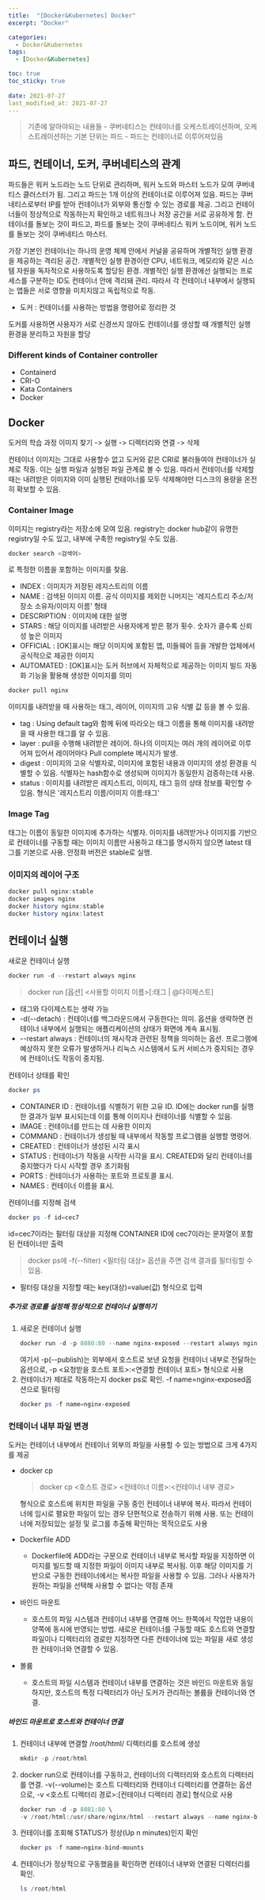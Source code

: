 ```yaml
---
title:  "[Docker&Kubernetes] Docker"
excerpt: "Docker"

categories:
  - Docker&Kubernetes
tags:
  - [Docker&Kubernetes]

toc: true
toc_sticky: true
 
date: 2021-07-27
last_modified_at: 2021-07-27
---
```

> 기존에 알아야되는 내용들
    - 쿠버네티스는 컨테이너를 오케스트레이션하며, 오케스트레이션하는 기본 단위는 파드
    - 파드는 컨테이너로 이루어져있음

## 파드, 컨테이너, 도커, 쿠버네티스의 관계
파드들은 워커 노드라는 노드 단위로 관리하며, 워커 노드와 마스터 노드가 모여 쿠버네티스 클러스터가 됨. 그리고 파드는 1개 이상의 컨테이너로 이루어져 있음.
파드는 쿠버네티스로부터 IP를 받아 컨테이너가 외부와 통신할 수 있는 경로를 제공. 그리고 컨테이너들이 정상적으로 작동하는지 확인하고 네트워크나 저장 공간을 서로 공유하게 함.
컨테이너를 돌보는 것이 파드고, 파드를 돌보는 것이 쿠버네티스 워커 노드이며, 워커 노드를 돌보는 것이 쿠버네티스 마스터.

가장 기본인 컨테이너는 하나의 운영 체제 안에서 커널을 공유하며 개별적인 실행 환경을 제공하는 격리된 공간. 개별적인 실행 환경이란 CPU, 네트워크, 메모리와 같은 시스템 자원을 독자적으로 사용하도록 할당된 환경. 개별적인 실행 환경에선 실행되는 프로세스를 구분하는 ID도 컨테이너 안에 격리돼 관리. 따라서 각 컨테이너 내부에서 실행되는 앱들은 서로 영향을 미치지않고 독립적으로 작동.

- 도커 : 컨테이너를 사용하는 방법을 명령어로 정리한 것

도커를 사용하면 사용자가 서로 신경쓰지 않아도 컨테이너를 생성할 때 개별적인 실행 환경을 분리하고 자원을 할당

### Different kinds of Container controller
- Containerd
- CRI-O
- Kata Containers
- Docker

## Docker
도커의 학습 과정
이미지 찾기 -> 실행 -> 디렉터리와 연결 -> 삭제

컨테이너 이미지는 그대로 사용할수 없고 도커와 같은 CRI로 불러들여야 컨테이너가 실제로 작동. 이는 실행 파일과 실행된 파일 관계로 볼 수 있음. 따라서 컨테이너를 삭제할 때는 내려받은 이미지와 이미 실행된 컨테이너를 모두 삭제해야만 디스크의 용량을 온전히 확보할 수 있음.

### Container Image
이미지는 registry라는 저장소에 모여 있음. registry는 docker hub같이 유명한 registry일 수도 있고, 내부에 구축한 registry일 수도 있음.
```powershell
docker search <검색어>
```
로 특정한 이름을 포함하는 이미지를 찾음.
- INDEX : 이미지가 저장된 레지스트리의 이름
- NAME : 검색된 이미지 이름. 공식 이미지를 제외한 니머지는 '레지스트리 주소/저장소 소유자/이미지 이름' 형태
- DESCRIPTION : 이미지에 대한 설명
- STARS : 해당 이미지를 내려받은 사용자에게 받은 평가 횟수. 숫자가 클수록 신뢰성 높은 이미지
- OFFICIAL : [OK]표시는 해당 이미지에 포함된 앱, 미들웨어 등을 개발한 업체에서 공식적으로 제공한 이미지
- AUTOMATED : [OK]표시는 도커 허브에서 자체적으로 제공하는 이미지 빌드 자동화 기능을 활용해 생성한 이미지를 의미

```powershell
docker pull nginx
```
이미지를 내려받을 때 사용하는 태그, 레이어, 이미지의 고유 식별 값 등을 볼 수 있음.
- tag : Using default tag와 함께 뒤에 따라오는 태그 이름을 통해 이미지를 내려받을 때 사용한 태그를 알 수 있음.
- layer : pull을 수행해 내려받은 레이어. 하나의 이미지는 여러 개의 레이어로 이루어져 있어서 레이어마다 Pull complete 메시지가 발생.
- digest : 이미지의 고유 식별자로, 이미지에 포함된 내용과 이미지의 생성 환경을 식별할 수 있음. 식별자는 hash함수로 생성되며 이미지가 동일한지 검증하는데 사용.
- status : 이미지를 내려받은 레지스트리, 이미지, 태그 등의 상태 정보를 확인할 수 있음. 형식은 '레지스트리 이름/이미지 이름:태그'

### Image Tag
태그는 이름이 동일한 이미지에 추가하는 식별자. 이미지를 내려받거나 이미지를 기반으로 컨테이너를 구동할 때는 이미지 이름만 사용하고 태그를 명시하지 않으면 latest 태그를 기본으로 사용. 안정화 버전은 stable로 실행.

### 이미지의 레이어 구조
```powershell
docker pull nginx:stable
docker images nginx
docker history nginx:stable
docker history nginx:latest
```

## 컨테이너 실행
새로운 컨테이너 실행
```powershell
docker run -d --restart always nginx
```
> docker run [옵션] <사용할 이미지 이름>[:태그 | @다이제스트]
- 태그와 다이제스트는 생략 가능
- -d(--detach) : 컨테이너를 백그라운드에서 구동한다는 의미. 옵션을 생략하면 컨테이너 내부에서 실행되는 애플리케이션의 상태가 화면에 계속 표시됨.
- --restart always : 컨테이너의 재시작과 관련된 정책을 의미하는 옵션. 프로그램에 예상하지 못한 오류가 발생하거나 리눅스 시스템에서 도커 서비스가 중지되는 경우에 컨테이너도 작동이 중지됨.

컨테이너 상태를 확인
```powershell
docker ps
```
- CONTAINER ID : 컨테이너를 식별하기 위한 고유 ID. ID에는 docker run를 실행한 결과가 일부 표시되는데 이를 통해 이미지나 컨테이너를 식별할 수 있음.
- IMAGE : 컨테이너를 만드는 데 사용한 이미지
- COMMAND : 컨테이너가 생성될 때 내부에서 작동할 프로그램을 실행할 명령어.
- CREATED : 컨테이너가 생성된 시각 표시
- STATUS : 컨테이너가 작동을 시작한 시각을 표시. CREATED와 달리 컨테이너를 중지했다가 다시 시작할 경우 초기화됨
- PORTS : 컨테이너가 사용하는 포트와 프로토콜 표시.
- NAMES : 컨테이너 이름을 표시.

컨테이너를 지정해 검색
```powershell
docker ps -f id=cec7
```
id=cec7이라는 필터링 대상을 지정해 CONTAINER ID에 cec7이라는 문자열이 포함된 컨테이너만 출력
> docker ps에 -f(--filter) <필터링 대상> 옵션을 주면 검색 결과를 필터링할 수 있음.
- 필터링 대상을 지정할 때는 key(대상)=value(값) 형식으로 입력


##### 추가로 경로를 설정해 정상적으로 컨테이너 실행하기
1. 새로운 컨테이너 실행
    ```powershell
    docker run -d -p 8080:80 --name nginx-exposed --restart always nginx
    ```
    여기서 -p(--publish)는 외부에서 호스트로 보낸 요청을 컨테이너 내부로 전달하는 옵션으로, -p <요청받을 호스트 포트>:<연결할 컨테이너 포트> 형식으로 사용
2. 컨테이너가 제대로 작동하는지 docker ps로 확인. -f name=nginx-exposed옵션으로 필터링
    ```powershell
    docker ps -f name=nginx-exposed
    ```

### 컨테이너 내부 파일 변경
도커는 컨테이너 내부에서 컨테이너 외부의 파일을 사용할 수 있는 방법으로 크게 4가지를 제공
- docker cp
    > docker cp <호스트 경로> <컨테이너 이름>:<컨테이너 내부 경로>
    
    형식으로 호스트에 위치한 파일을 구동 중인 컨테이너 내부에 복사.
    따라서 컨테이너에 임시로 펼요한 파일이 있는 경우 단편적으로 전송하기 위해 사용. 또는 컨테이너에 저장되있는 설정 및 로그를 추출해 확인하는 목적으로도 사용
- Dockerfile ADD
    - Dockerfile에 ADD라는 구문으로 컨테이너 내부로 복사할 파일을 지정하면 이미지를 빌드할 때 지정한 파일이 이미지 내부로 복사됨. 이후 해당 이미지를 기반으로 구동한 컨테이너에서는 복사한 파일을 사용할 수 있음. 그러나 사용자가 원하는 파일을 선택해 사용할 수 없다는 약점 존재
- 바인드 마운트
    - 호스트의 파일 시스템과 컨테이너 내부를 연결해 어느 한쪽에서 작업한 내용이 양쪽에 동시에 반영되는 방법. 새로운 컨테이너를 구동할 때도 호스트와 연결할 파일이나 디렉터리의 경로만 지정하면 다른 컨테이너에 있는 파일을 새로 생성한 컨테이너와 연결할 수 있음.
- 볼륨
    - 호스트의 파일 시스템과 컨테이너 내부를 연결하는 것은 바인드 마운트와 동일하지만, 호스트의 특정 디렉터리가 아닌 도커가 관리하는 볼륨을 컨테이너와 연결.

##### 바인드 마운트로 호스트와 컨테이너 연결
1. 컨테이너 내부에 연결할 /root/html/ 디렉터리를 호스트에 생성
    ```powershell
    mkdir -p /root/html
    ```
2. docker run으로 컨테이너를 구동하고, 컨테이너의 디렉터리와 호스트의 디렉터리를 연결. -v(--volume)는 호스트 디렉터리와 컨테이너 디렉터리를 연결하는 옵션으로, -v <호스트 디렉터리 경로>:[컨테이너 디렉터리 경로] 형식으로 사용
    ```powershell
    docker run -d -p 8081:80 \
    -v /root/html:/usr/share/nginx/html --restart always --name nginx-bind-mounts nginx
    ```
3. 컨테이너를 조회해 STATUS가 정상(Up n minutes)인지 확인
    ```powershell
    docker ps -f name=nginx-bind-mounts
    ```
4. 컨테이너가 정상적으로 구동했음을 확인하면 컨테이너 내부와 연결된 디렉터리를 확인.
    ```powershell
    ls /root/html
    ```

```powershell
```

```powershell
```

```powershell
```

```powershell
```

```powershell
```

```powershell
```
